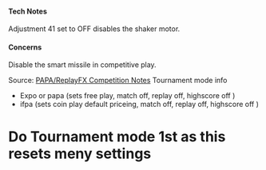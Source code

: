 #### Tech Notes
            
Adjustment 41 set to OFF disables the shaker motor.

#### Concerns
Disable the smart missile in competitive play.

Source: [PAPA/ReplayFX Competition Notes](https://replayfoundation.org/papa/learning-center/director-guide/game-notes/#GameNotes)
Tournament mode info
-   Expo or papa (sets free play, match off, replay off, highscore off )
-   ifpa (sets coin play default priceing, match off, replay off, highscore off )
# Do Tournament mode 1st as this resets meny settings
